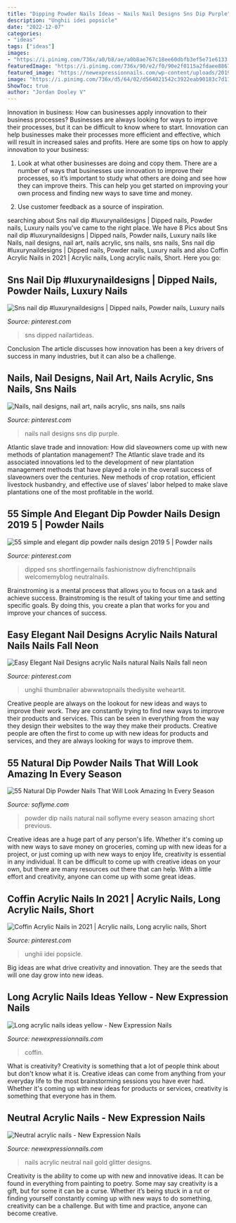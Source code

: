 ```yaml
---
title: "Dipping Powder Nails Ideas ~ Nails Nail Designs Sns Dip Purple"
description: "Unghii idei popsicle"
date: "2022-12-07"
categories:
- "ideas"
tags: ["ideas"]
images:
- "https://i.pinimg.com/736x/a0/b8/ae/a0b8ae767c18ee60dbfb3ef5e71e6133.jpg"
featuredImage: "https://i.pinimg.com/736x/90/e2/f0/90e2f0115a2fdaee886777b452e092d3.jpg"
featured_image: "https://newexpressionnails.com/wp-content/uploads/2019/02/neutral-acrylic-nails-1.jpg"
image: "https://i.pinimg.com/736x/d5/64/02/d564021542c3922eab90183c7d113be8.jpg"
ShowToc: true
author: "Jordan Dooley V"
---
```



Innovation in business: How can businesses apply innovation to their business processes?
Businesses are always looking for ways to improve their processes, but it can be difficult to know where to start. Innovation can help businesses make their processes more efficient and effective, which will result in increased sales and profits. Here are some tips on how to apply innovation to your business: 
1. Look at what other businesses are doing and copy them. There are a number of ways that businesses use innovation to improve their processes, so it’s important to study what others are doing and see how they can improve theirs. This can help you get started on improving your own process and finding new ways to save time and money. 

2. Use customer feedback as a source of inspiration.

	

		
searching about Sns nail dip #luxurynaildesigns | Dipped nails, Powder nails, Luxury nails you've came to the right place. We have 8 Pics about Sns nail dip #luxurynaildesigns | Dipped nails, Powder nails, Luxury nails like Nails, nail designs, nail art, nails acrylic, sns nails, sns nails, Sns nail dip #luxurynaildesigns | Dipped nails, Powder nails, Luxury nails and also Coffin Acrylic Nails in 2021 | Acrylic nails, Long acrylic nails, Short. Here you go:
		
    
## Sns Nail Dip #luxurynaildesigns | Dipped Nails, Powder Nails, Luxury Nails

<img loading=lazy src="https://i.pinimg.com/736x/d5/64/02/d564021542c3922eab90183c7d113be8.jpg" onerror="this.onerror=null;this.src='https://tse3.mm.bing.net/th?id=OIP.pGFg9hnvXWsgcvjFifCN6QHaJ3&amp;pid=15.1';" alt="Sns nail dip #luxurynaildesigns | Dipped nails, Powder nails, Luxury nails">

_Source: pinterest.com_

>sns dipped nailartideas. 

	

Conclusion
The article discusses how innovation has been a key drivers of success in many industries, but it can also be a challenge.

    
## Nails, Nail Designs, Nail Art, Nails Acrylic, Sns Nails, Sns Nails

<img loading=lazy src="https://i.pinimg.com/736x/a0/b8/ae/a0b8ae767c18ee60dbfb3ef5e71e6133.jpg" onerror="this.onerror=null;this.src='https://tse1.mm.bing.net/th?id=OIP.vZwUcFl9P3UiNinCn0vY4wHaHa&amp;pid=15.1';" alt="Nails, nail designs, nail art, nails acrylic, sns nails, sns nails">

_Source: pinterest.com_

>nails nail designs sns dip purple. 

	

Atlantic slave trade and innovation: How did slaveowners come up with new methods of plantation management?
The Atlantic slave trade and its associated innovations led to the development of new plantation management methods that have played a role in the overall success of slaveowners over the centuries. New methods of crop rotation, efficient livestock husbandry, and effective use of slaves’ labor helped to make slave plantations one of the most profitable in the world.

    
## 55 Simple And Elegant Dip Powder Nails Design 2019 5 | Powder Nails

<img loading=lazy src="https://i.pinimg.com/736x/e5/a1/ce/e5a1cea34d0bd7dfdd1077185c5a1ac0.jpg" onerror="this.onerror=null;this.src='https://tse1.mm.bing.net/th?id=OIP.rduY_gj3hI7Razos2s2MRQHaHa&amp;pid=15.1';" alt="55 simple and elegant dip powder nails design 2019 5 | Powder nails">

_Source: pinterest.com_

>dipped sns shortfingernails fashionistnow diyfrenchtipnails welcomemyblog neutralnails. 

	

Brainstroming is a mental process that allows you to focus on a task and achieve success. Brainstroming is the result of taking your time and setting specific goals. By doing this, you create a plan that works for you and improve your chances of success.

    
## Easy Elegant Nail Designs Acrylic Nails Natural Nails Nails Fall Neon

<img loading=lazy src="https://i.pinimg.com/736x/97/84/3f/97843f18225fa8a7edc9830f3885024a.jpg" onerror="this.onerror=null;this.src='https://tse4.mm.bing.net/th?id=OIP.HfYRjSTyFi4P-R4FuwIipgHaHa&amp;pid=15.1';" alt="Easy Elegant Nail Designs acrylic Nails natural Nails Nails fall neon">

_Source: pinterest.com_

>unghii thumbnailer abwwwtopnails thediysite weheartit. 

	

Creative people are always on the lookout for new ideas and ways to improve their work. They are constantly trying to find new ways to improve their products and services. This can be seen in everything from the way they design their websites to the way they make their products. Creative people are often the first to come up with new ideas for products and services, and they are always looking for ways to improve them.

    
## 55 Natural Dip Powder Nails That Will Look Amazing In Every Season

<img loading=lazy src="https://img.soflyme.com/images/nails/191226/natural-dip-powder-nails-54.jpg" onerror="this.onerror=null;this.src='https://tse1.mm.bing.net/th?id=OIP.IfPR53TZOcbcQQ35TTO-PwHaJ3&amp;pid=15.1';" alt="55 Natural Dip Powder Nails That Will Look Amazing In Every Season">

_Source: soflyme.com_

>powder dip nails natural nail soflyme every season amazing short previous. 

	

Creative ideas are a huge part of any person's life. Whether it's coming up with new ways to save money on groceries, coming up with new ideas for a project, or just coming up with new ways to enjoy life, creativity is essential in any individual. It can be difficult to come up with creative ideas on your own, but there are many resources out there that can help. With a little effort and creativity, anyone can come up with some great ideas.

    
## Coffin Acrylic Nails In 2021 | Acrylic Nails, Long Acrylic Nails, Short

<img loading=lazy src="https://i.pinimg.com/736x/90/e2/f0/90e2f0115a2fdaee886777b452e092d3.jpg" onerror="this.onerror=null;this.src='https://tse4.mm.bing.net/th?id=OIP.QWd7hub9ndALrqxZ2YNIFgAAAA&amp;pid=15.1';" alt="Coffin Acrylic Nails in 2021 | Acrylic nails, Long acrylic nails, Short">

_Source: pinterest.com_

>unghii idei popsicle. 

	

Big ideas are what drive creativity and innovation. They are the seeds that will one day grow into new ideas.

    
## Long Acrylic Nails Ideas Yellow - New Expression Nails

<img loading=lazy src="https://newexpressionnails.com/wp-content/uploads/2019/02/long-acrylic-nails-ideas-yellow-1.jpg" onerror="this.onerror=null;this.src='https://tse2.mm.bing.net/th?id=OIP.JNdQk4bYws7jgHXDa0JCZgHaHZ&amp;pid=15.1';" alt="Long acrylic nails ideas yellow - New Expression Nails">

_Source: newexpressionnails.com_

>coffin. 

	

What is creativity?
Creativity is something that a lot of people think about but don't know what it is. Creative ideas can come from anything from your everyday life to the most brainstorming sessions you have ever had. Whether it's coming up with new ideas for products or services, creativity is something that everyone has in them.

    
## Neutral Acrylic Nails - New Expression Nails

<img loading=lazy src="https://newexpressionnails.com/wp-content/uploads/2019/02/neutral-acrylic-nails-1.jpg" onerror="this.onerror=null;this.src='https://tse1.mm.bing.net/th?id=OIP.F1SV-v6KOS_0MDQ9nKuiyQHaHa&amp;pid=15.1';" alt="Neutral acrylic nails - New Expression Nails">

_Source: newexpressionnails.com_

>nails acrylic neutral nail gold glitter designs. 

	

Creativity is the ability to come up with new and innovative ideas. It can be found in everything from painting to poetry. Some may say creativity is a gift, but for some it can be a curse. Whether it’s being stuck in a rut or finding yourself constantly coming up with new ways to do something, creativity can be a challenge. But with time and practice, anyone can become creative.

